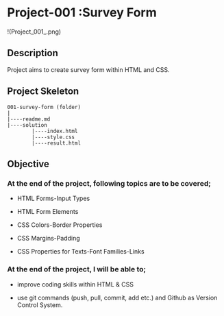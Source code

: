 # Project-001 :Survey Form

!(Project_001_.png)

## Description
Project aims to create survey form within HTML and CSS.

## Project Skeleton 

```
001-survey-form (folder)
|
|----readme.md               
|----solution
        |----index.html  
        |----style.css   
        |----result.html 
```

## Objective

### At the end of the project, following topics are to be covered;

- HTML Forms-Input Types 

- HTML Form Elements

- CSS Colors-Border Properties

- CSS Margins-Padding

- CSS Properties for Texts-Font Families-Links

### At the end of the project, I will be able to;

- improve coding skills within HTML & CSS

- use git commands (push, pull, commit, add etc.) and Github as Version Control System.